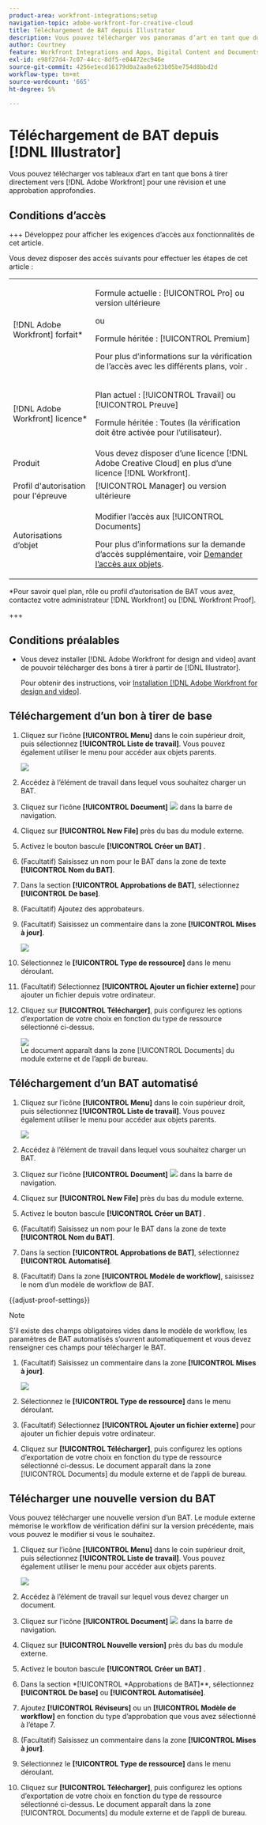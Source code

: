 ```yaml
---
product-area: workfront-integrations;setup
navigation-topic: adobe-workfront-for-creative-cloud
title: Téléchargement de BAT depuis Illustrator
description: Vous pouvez télécharger vos panoramas d’art en tant que documents pour un examen et une approbation rapides ou simplement les stocker dans Adobe Workfront.
author: Courtney
feature: Workfront Integrations and Apps, Digital Content and Documents
exl-id: e98f27d4-7c07-44cc-8df5-e04472ec946e
source-git-commit: 4256e1ecd16179d0a2aa8e623b05be754d8bbd2d
workflow-type: tm+mt
source-wordcount: '665'
ht-degree: 5%

---
```


# Téléchargement de BAT depuis [!DNL Illustrator]

Vous pouvez télécharger vos tableaux d’art en tant que bons à tirer directement vers [!DNL Adobe Workfront] pour une révision et une approbation approfondies.

## Conditions d’accès

+++ Développez pour afficher les exigences d’accès aux fonctionnalités de cet article.

Vous devez disposer des accès suivants pour effectuer les étapes de cet article :

<table style="table-layout:auto"> 
 <col> 
 <col> 
 <tbody> 
 <tr> 
   <td role="rowheader">[!DNL Adobe Workfront] forfait*</td> 
   <td> <p>Formule actuelle : [!UICONTROL Pro] ou version ultérieure</p> <p>ou</p> <p>Formule héritée : [!UICONTROL Premium]</p> <p>Pour plus d’informations sur la vérification de l’accès avec les différents plans, voir .</p> </td> 
  </tr> 
  <tr> 
   <td role="rowheader">[!DNL Adobe Workfront] licence*</td> 
   <td> <p>Plan actuel : [!UICONTROL Travail] ou [!UICONTROL Preuve]</p> <p>Formule héritée : Toutes (la vérification doit être activée pour l’utilisateur).</p> </td> 
  </tr> 
  <tr> 
   <td role="rowheader">Produit</td> 
   <td>Vous devez disposer d’une licence [!DNL Adobe Creative Cloud] en plus d’une licence [!DNL Workfront].</td> 
  </tr> 
  <tr> 
   <td role="rowheader">Profil d'autorisation pour l'épreuve </td> 
   <td>[!UICONTROL Manager] ou version ultérieure</td> 
  </tr> 
  <tr> 
   <td role="rowheader">Autorisations d’objet</td> 
   <td> <p>Modifier l’accès aux [!UICONTROL Documents]</p> <p>Pour plus d’informations sur la demande d’accès supplémentaire, voir <a href="../../workfront-basics/grant-and-request-access-to-objects/request-access.md" class="MCXref xref">Demander l’accès aux objets</a>.</p> </td> 
  </tr> 
 </tbody> 
</table>

&#42;Pour savoir quel plan, rôle ou profil d’autorisation de BAT vous avez, contactez votre administrateur [!DNL Workfront] ou [!DNL Workfront Proof].

+++

## Conditions préalables

* Vous devez installer [!DNL Adobe Workfront for design and video] avant de pouvoir télécharger des bons à tirer à partir de [!DNL Illustrator].

  Pour obtenir des instructions, voir [Installation [!DNL Adobe Workfront for design and video]](/help/quicksilver/workfront-integrations-and-apps/adobe-workfront-for-creative-cloud/wf-install-cc.md).

## Téléchargement d’un bon à tirer de base

1. Cliquez sur l’icône **[!UICONTROL Menu]** dans le coin supérieur droit, puis sélectionnez **[!UICONTROL Liste de travail]**. Vous pouvez également utiliser le menu pour accéder aux objets parents.

   ![](assets/go-back-to-work-list-350x314.png)

1. Accédez à l’élément de travail dans lequel vous souhaitez charger un BAT.
1. Cliquez sur l’icône **[!UICONTROL Document]** ![](assets/documents.png) dans la barre de navigation.
1. Cliquez sur **[!UICONTROL New File]** près du bas du module externe.
1. Activez le bouton bascule **[!UICONTROL Créer un BAT]** .
1. (Facultatif) Saisissez un nom pour le BAT dans la zone de texte **[!UICONTROL Nom du BAT]**.
1. Dans la section **[!UICONTROL Approbations de BAT]**, sélectionnez **[!UICONTROL De base]**.
1. (Facultatif) Ajoutez des approbateurs.
1. (Facultatif) Saisissez un commentaire dans la zone **[!UICONTROL Mises à jour]**.

   ![](assets/add-comment.png)

1. Sélectionnez le **[!UICONTROL Type de ressource]** dans le menu déroulant.

1. (Facultatif) Sélectionnez **[!UICONTROL Ajouter un fichier externe]** pour ajouter un fichier depuis votre ordinateur.
1. Cliquez sur **[!UICONTROL Télécharger]**, puis configurez les options d’exportation de votre choix en fonction du type de ressource sélectionné ci-dessus.

   ![](assets/plugin-files-350x307.png)\
   Le document apparaît dans la zone [!UICONTROL Documents] du module externe et de l’appli de bureau.


## Téléchargement d’un BAT automatisé

1. Cliquez sur l’icône **[!UICONTROL Menu]** dans le coin supérieur droit, puis sélectionnez **[!UICONTROL Liste de travail]**. Vous pouvez également utiliser le menu pour accéder aux objets parents.

   ![](assets/go-back-to-work-list-350x314.png)

1. Accédez à l’élément de travail dans lequel vous souhaitez charger un BAT.
1. Cliquez sur l’icône **[!UICONTROL Document]** ![](assets/documents.png) dans la barre de navigation.

1. Cliquez sur **[!UICONTROL New File]** près du bas du module externe.
1. Activez le bouton bascule **[!UICONTROL Créer un BAT]** .
1. (Facultatif) Saisissez un nom pour le BAT dans la zone de texte **[!UICONTROL Nom du BAT]**.
1. Dans la section **[!UICONTROL Approbations de BAT]**, sélectionnez **[!UICONTROL Automatisé]**.
1. (Facultatif) Dans la zone **[!UICONTROL Modèle de workflow]**, saisissez le nom d’un modèle de workflow de BAT.

{{adjust-proof-settings}}

>[!NOTE]
>
> S’il existe des champs obligatoires vides dans le modèle de workflow, les paramètres de BAT automatisés s’ouvrent automatiquement et vous devez renseigner ces champs pour télécharger le BAT.


1. (Facultatif) Saisissez un commentaire dans la zone **[!UICONTROL Mises à jour]**.

   ![](assets/add-comment-automated-approval.png)

1. Sélectionnez le **[!UICONTROL Type de ressource]** dans le menu déroulant.
1. (Facultatif) Sélectionnez **[!UICONTROL Ajouter un fichier externe]** pour ajouter un fichier depuis votre ordinateur.
1. Cliquez sur **[!UICONTROL Télécharger]**, puis configurez les options d’exportation de votre choix en fonction du type de ressource sélectionné ci-dessus.
Le document apparaît dans la zone [!UICONTROL Documents] du module externe et de l’appli de bureau.

## Télécharger une nouvelle version du BAT

Vous pouvez télécharger une nouvelle version d’un BAT. Le module externe mémorise le workflow de vérification défini sur la version précédente, mais vous pouvez le modifier si vous le souhaitez.

1. Cliquez sur l’icône **[!UICONTROL Menu]** dans le coin supérieur droit, puis sélectionnez **[!UICONTROL Liste de travail]**. Vous pouvez également utiliser le menu pour accéder aux objets parents.

   ![](assets/go-back-to-work-list-350x314.png)

1. Accédez à l’élément de travail sur lequel vous devez charger un document.
1. Cliquez sur l&#39;icône **[!UICONTROL Document]** ![](assets/documents.png) dans la barre de navigation.

1. Cliquez sur **[!UICONTROL Nouvelle version]** près du bas du module externe.
1. Activez le bouton bascule **[!UICONTROL Créer un BAT]** .

1. Dans la section *[!UICONTROL *Approbations de BAT]**, sélectionnez **[!UICONTROL De base]** ou **[!UICONTROL Automatisée]**.

1. Ajoutez **[!UICONTROL Réviseurs]** ou un **[!UICONTROL Modèle de workflow]** en fonction du type d’approbation que vous avez sélectionné à l’étape 7.

1. (Facultatif) Saisissez un commentaire dans la zone **[!UICONTROL Mises à jour]**.
1. Sélectionnez le **[!UICONTROL Type de ressource]** dans le menu déroulant.
1. Cliquez sur **[!UICONTROL Télécharger]**, puis configurez les options d’exportation de votre choix en fonction du type de ressource sélectionné ci-dessus.
Le document apparaît dans la zone [!UICONTROL Documents] du module externe et de l’appli de bureau.
